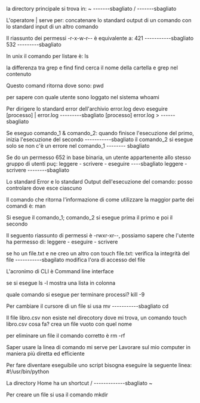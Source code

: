la directory principale si trova in:
~ -------sbagliato
/ -------sbagliato

L'operatore | serve per:
concatenare lo standard output di un comando con lo standard input di un altro comando

Il riassunto dei permessi -r-x-w-r-- è equivalente a:
421   -----------sbagliato
532   ---------sbagliato

In unix il comando per listare è:
ls

la differenza tra grep e find
find cerca il nome della cartella e grep nel contenuto

Questo comand ritorna dove sono:
pwd

per sapere con quale utente sono loggato nel sistema
whoami

Per dirigere lo standard error dell'archivio error.log devo eseguire
[processo] | error.log ---------sbagliato
[processo] error.log > ------ sbagliato

Se eseguo comando_1 & comando_2:
quando finisce l'esecuzione del primo, inizia l'esecuzione del secondo  -----------sbagliato
il comando_2 si esegue solo se non c'è un errore nel comando_1 -------- sbagliato

Se do un permesso 652 in base binaria, un utente appartenente allo stesso gruppo di utenti puç:
leggere - scrivere - eseguire  ----sbagliato
leggere - scrivere --------sbagliato


Lo standard Error e lo standard Output dell'esecuzione del comando:
posso controlare dove esce ciascuno

Il comando che ritorna l'informazione di come utilizzare la maggior parte dei comandi è:
man

Si esegue il comando_1; comando_2
si esegue prima il primo e poi il secondo

Il seguento riassunto di permessi è -rwxr-xr--, possiamo sapere che l'utente ha permesso di:
leggere - eseguire - scrivere

se ho un file.txt e ne creo un altro con touch file.txt:
verifica la integrità del file -----------sbagilato
modifica l'ora di accesso del file

L'acronimo di CLI è
Command line interface

se si esegue ls -l
mostra una lista in colonna

quale comando si esegue per terminare processi?
kill -9

Per cambiare il cursore di un file si usa 
mv -----------sbagliato
cd

Il file libro.csv non esiste nel direcotory dove mi trova, un comando touch libro.csv cosa fa?
crea un file vuoto con quel nome

per eliminare un file il comando corretto è
rm -rf

Saper usare la linea di comando mi serve per 
Lavorare sul mio computer in maniera più diretta ed efficiente

Per fare diventare eseguibile uno script bisogna eseguire la seguente linea: 
#!/usr/bin/python

La directory Home ha un shortcut
/  -------------sbagliato
~

Per creare un file si usa il comando
mkdir